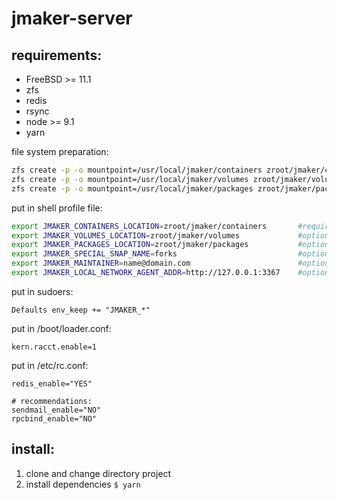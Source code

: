 # jmaker-server

## requirements:

- FreeBSD >= 11.1
- zfs
- redis
- rsync
- node >= 9.1
- yarn

file system preparation:
```sh
zfs create -p -o mountpoint=/usr/local/jmaker/containers zroot/jmaker/containers
zfs create -p -o mountpoint=/usr/local/jmaker/volumes zroot/jmaker/volumes
zfs create -p -o mountpoint=/usr/local/jmaker/packages zroot/jmaker/packages
```

put in shell profile file:
```sh
export JMAKER_CONTAINERS_LOCATION=zroot/jmaker/containers       #required
export JMAKER_VOLUMES_LOCATION=zroot/jmaker/volumes             #optional
export JMAKER_PACKAGES_LOCATION=zroot/jmaker/packages           #optional
export JMAKER_SPECIAL_SNAP_NAME=forks                           #optional
export JMAKER_MAINTAINER=name@domain.com                        #optional
export JMAKER_LOCAL_NETWORK_AGENT_ADDR=http://127.0.0.1:3367    #optional
```

put in sudoers:
```
Defaults env_keep += "JMAKER_*"
```

put in /boot/loader.conf:
```
kern.racct.enable=1
```

put in /etc/rc.conf:
```
redis_enable="YES"

# recommendations:
sendmail_enable="NO"
rpcbind_enable="NO"
```

## install:
1. clone and change directory project
2. install dependencies `$ yarn`

